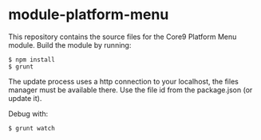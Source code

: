module-platform-menu
====================

This repository contains the source files for the Core9 Platform Menu module.
Build the module by running:

    $ npm install
    $ grunt
  
The update process uses a http connection to your localhost, the files manager must be available there. 
Use the file id from the package.json (or update it).

Debug with:

    $ grunt watch